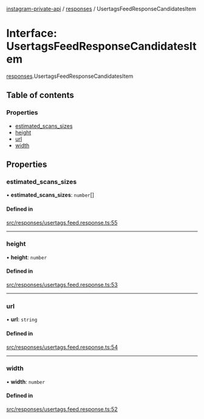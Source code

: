 [instagram-private-api](../../README.md) / [responses](../../modules/responses.md) / UsertagsFeedResponseCandidatesItem

# Interface: UsertagsFeedResponseCandidatesItem

[responses](../../modules/responses.md).UsertagsFeedResponseCandidatesItem

## Table of contents

### Properties

- [estimated\_scans\_sizes](UsertagsFeedResponseCandidatesItem.md#estimated_scans_sizes)
- [height](UsertagsFeedResponseCandidatesItem.md#height)
- [url](UsertagsFeedResponseCandidatesItem.md#url)
- [width](UsertagsFeedResponseCandidatesItem.md#width)

## Properties

### estimated\_scans\_sizes

• **estimated\_scans\_sizes**: `number`[]

#### Defined in

[src/responses/usertags.feed.response.ts:55](https://github.com/Nerixyz/instagram-private-api/blob/4971f34/src/responses/usertags.feed.response.ts#L55)

___

### height

• **height**: `number`

#### Defined in

[src/responses/usertags.feed.response.ts:53](https://github.com/Nerixyz/instagram-private-api/blob/4971f34/src/responses/usertags.feed.response.ts#L53)

___

### url

• **url**: `string`

#### Defined in

[src/responses/usertags.feed.response.ts:54](https://github.com/Nerixyz/instagram-private-api/blob/4971f34/src/responses/usertags.feed.response.ts#L54)

___

### width

• **width**: `number`

#### Defined in

[src/responses/usertags.feed.response.ts:52](https://github.com/Nerixyz/instagram-private-api/blob/4971f34/src/responses/usertags.feed.response.ts#L52)

